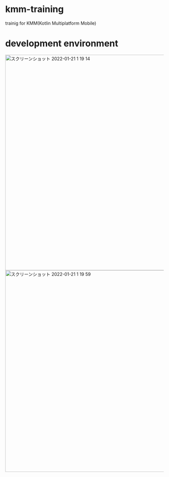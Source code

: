 # kmm-training
trainig for KMM(Kotlin Multiplatform Mobile)

# development environment

<img width="686" alt="スクリーンショット 2022-01-21 1 19 14" src="https://user-images.githubusercontent.com/16476224/150378641-f0dd6c1f-85c1-4e7e-8b87-c344fc89760c.png">

<img width="642" alt="スクリーンショット 2022-01-21 1 19 59" src="https://user-images.githubusercontent.com/16476224/150378761-2d117c18-e13a-4520-a8f2-19d6680369a6.png">
